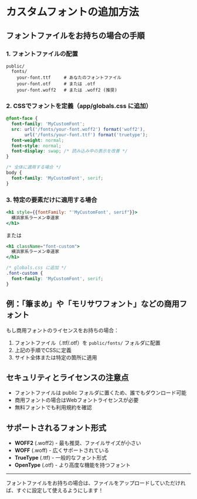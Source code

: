 # カスタムフォントの追加方法

## フォントファイルをお持ちの場合の手順

### 1. フォントファイルの配置
```
public/
  fonts/
    your-font.ttf     # あなたのフォントファイル
    your-font.otf     # または .otf
    your-font.woff2   # または .woff2 (推奨)
```

### 2. CSSでフォントを定義（app/globals.css に追加）
```css
@font-face {
  font-family: 'MyCustomFont';
  src: url('/fonts/your-font.woff2') format('woff2'),
       url('/fonts/your-font.ttf') format('truetype');
  font-weight: normal;
  font-style: normal;
  font-display: swap; /* 読み込み中の表示を改善 */
}

/* 全体に適用する場合 */
body {
  font-family: 'MyCustomFont', serif;
}
```

### 3. 特定の要素だけに適用する場合
```jsx
<h1 style={{fontFamily: "'MyCustomFont', serif"}}>
  横浜家系ラーメン幸道家
</h1>
```

または

```jsx
<h1 className="font-custom">
  横浜家系ラーメン幸道家
</h1>
```

```css
/* globals.css に追加 */
.font-custom {
  font-family: 'MyCustomFont', serif;
}
```

## 例：「筆まめ」や「モリサワフォント」などの商用フォント

もし商用フォントのライセンスをお持ちの場合：

1. フォントファイル（.ttf/.otf）を `public/fonts/` フォルダに配置
2. 上記の手順でCSSに定義
3. サイト全体または特定の箇所に適用

## セキュリティとライセンスの注意点

- フォントファイルは public フォルダに置くため、誰でもダウンロード可能
- 商用フォントの場合はWebフォントライセンスが必要
- 無料フォントでも利用規約を確認

## サポートされるフォント形式

- **WOFF2** (.woff2) - 最も推奨、ファイルサイズが小さい
- **WOFF** (.woff) - 広くサポートされている
- **TrueType** (.ttf) - 一般的なフォント形式
- **OpenType** (.otf) - より高度な機能を持つフォント

---

フォントファイルをお持ちの場合は、ファイルをアップロードしていただければ、すぐに設定して使えるようにします！